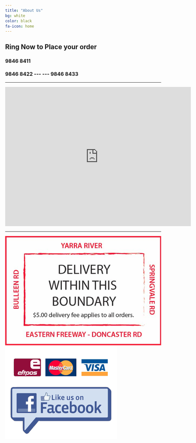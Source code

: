 ```yaml
---
title: "About Us"
bg: white
color: black
fa-icon: home
---
```


## Ring Now to Place your order

### 9846 8411 
### 9846 8422 --- ---  9846 8433

-------------------------

<div class="icontain">
<iframe src="https://www.google.com/maps/embed?pb=!1m18!1m12!1m3!1d3154.409736768626!2d145.12645961636443!3d-37.75698973857195!2m3!1f0!2f0!3f0!3m2!1i1024!2i768!4f13.1!3m3!1m2!1s0x6ad6478d2fc178e5%3A0x328e5f24a39879be!2sMetropolis%20Pizza%20%26%20Pasta!5e0!3m2!1sen!2sau!4v1589971835741!5m2!1sen!2sau" width="600" height="450" frameborder="0" style="border:0;" allowfullscreen="" aria-hidden="false" tabindex="0"></iframe>
</div>

-------------------------

<container class="dualImageContainer">
  <img src="img/Boundaries.JPG" class="imageItem">
  <a href="https://www.facebook.com/metropolispizzatemplestowe/">
    <img src="img/cardfb.png" class="imageItem">
  </a>
</container>
